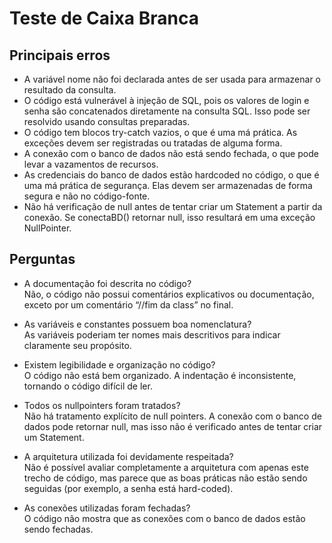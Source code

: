 # Teste de Caixa Branca

## Principais erros
- A variável nome não foi declarada antes de ser usada para armazenar o resultado da consulta.
- O código está vulnerável à injeção de SQL, pois os valores de login e senha são concatenados diretamente na consulta SQL. Isso pode ser resolvido usando consultas preparadas.
- O código tem blocos try-catch vazios, o que é uma má prática. As exceções devem ser registradas ou tratadas de alguma forma.
- A conexão com o banco de dados não está sendo fechada, o que pode levar a vazamentos de recursos.
- As credenciais do banco de dados estão hardcoded no código, o que é uma má prática de segurança. Elas devem ser armazenadas de forma segura e não no código-fonte.
- Não há verificação de null antes de tentar criar um Statement a partir da conexão. Se conectaBD() retornar null, isso resultará em uma exceção NullPointer.

## Perguntas
- A documentação foi descrita no código?
<br>Não, o código não possui comentários explicativos ou documentação, exceto por um comentário “//fim da class” no final.

- As variáveis e constantes possuem boa nomenclatura?
<br>As variáveis poderiam ter nomes mais descritivos para indicar claramente seu propósito.

- Existem legibilidade e organização no código?
<br>O código não está bem organizado. A indentação é inconsistente, tornando o código difícil de ler.

- Todos os nullpointers foram tratados?
<br>Não há tratamento explícito de null pointers. A conexão com o banco de dados pode retornar null, mas isso não é verificado antes de tentar criar um Statement.

- A arquitetura utilizada foi devidamente respeitada?
<br>Não é possível avaliar completamente a arquitetura com apenas este trecho de código, mas parece que as boas práticas não estão sendo seguidas (por exemplo, a senha está hard-coded).

- As conexões utilizadas foram fechadas?
<br>O código não mostra que as conexões com o banco de dados estão sendo fechadas.
